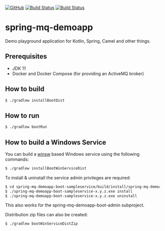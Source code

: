 [![GitHub](https://img.shields.io/github/license/zycrophat/spring-mq-demoapp)](https://raw.githubusercontent.com/zycrophat/spring-mq-demoapp/master/LICENSE)
[![Build Status](https://dev.azure.com/zycrophat/spring-mq-demoapp/_apis/build/status/zycrophat.spring-mq-demoapp?branchName=master)](https://dev.azure.com/zycrophat/spring-mq-demoapp/_build/latest?definitionId=1&branchName=master)
[![Build Status](https://vsrm.dev.azure.com/zycrophat/_apis/public/Release/badge/12ae4833-2d84-414d-b37a-111fa1dffb77/1/1)](https://dev.azure.com/zycrophat/spring-mq-demoapp/_release?definitionId=1)
# spring-mq-demoapp

Demo playground application for Kotlin, Spring, Camel and other things.

## Prerequisites

- JDK 11
- Docker and Docker Compose (for providing an ActiveMQ broker)

## How to build

``` bash
$ ./gradlew installBootDist
```

## How to run

``` bash
$ ./gradlew bootRun
```

## How to build a Windows Service

You can build a [winsw](https://github.com/kohsuke/winsw) based Windows service using the
following commands:
``` bash
$ ./gradlew installBootWinServiceDist
```

To install & uninstall the service admin privileges are required:
``` bash
$ cd spring-mq-demoapp-boot-sampleservice/build/install/spring-mq-demoapp-boot-sampleservice-bootWinService
$ ./spring-mq-demoapp-boot-sampleservice-x.y.z.exe install
$ ./spring-mq-demoapp-boot-sampleservice-x.y.z.exe uninstall
```

This also works for the spring-mq-demoapp-boot-admin subproject.

Distribution zip files can also be created:
``` bash
$ ./gradlew bootWinServiceDistZip
```
